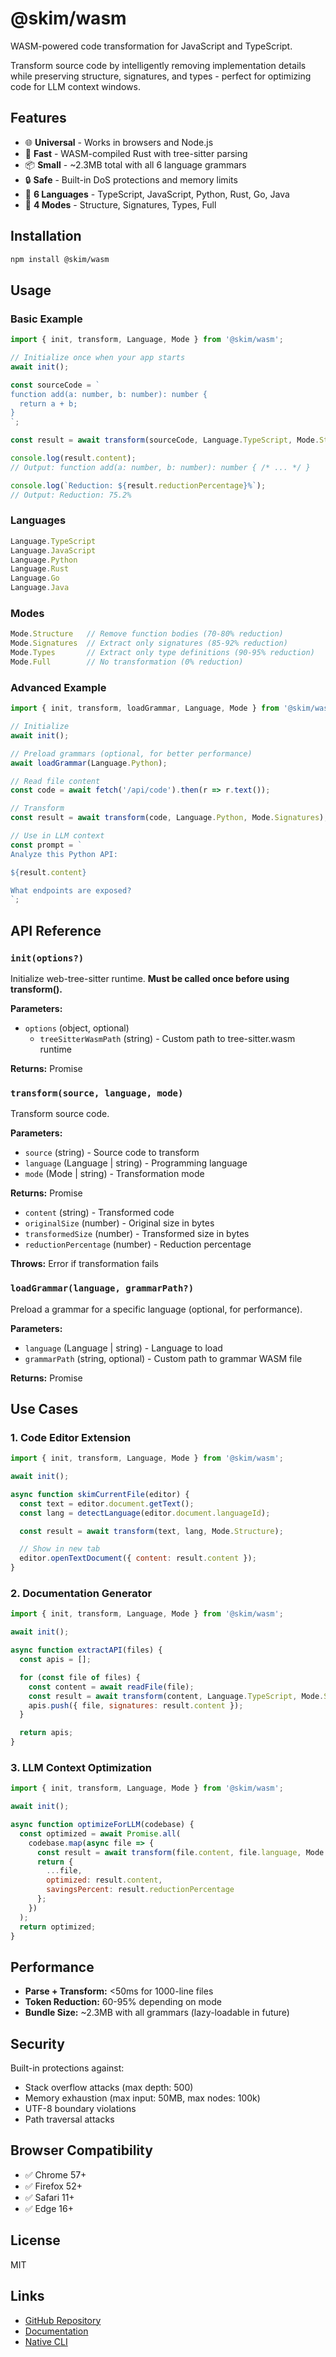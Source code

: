 # @skim/wasm

WASM-powered code transformation for JavaScript and TypeScript.

Transform source code by intelligently removing implementation details while preserving structure, signatures, and types - perfect for optimizing code for LLM context windows.

## Features

- 🌐 **Universal** - Works in browsers and Node.js
- 🚀 **Fast** - WASM-compiled Rust with tree-sitter parsing
- 📦 **Small** - ~2.3MB total with all 6 language grammars
- 🔒 **Safe** - Built-in DoS protections and memory limits
- 📝 **6 Languages** - TypeScript, JavaScript, Python, Rust, Go, Java
- 🎯 **4 Modes** - Structure, Signatures, Types, Full

## Installation

```bash
npm install @skim/wasm
```

## Usage

### Basic Example

```javascript
import { init, transform, Language, Mode } from '@skim/wasm';

// Initialize once when your app starts
await init();

const sourceCode = `
function add(a: number, b: number): number {
  return a + b;
}
`;

const result = await transform(sourceCode, Language.TypeScript, Mode.Structure);

console.log(result.content);
// Output: function add(a: number, b: number): number { /* ... */ }

console.log(`Reduction: ${result.reductionPercentage}%`);
// Output: Reduction: 75.2%
```

### Languages

```javascript
Language.TypeScript
Language.JavaScript
Language.Python
Language.Rust
Language.Go
Language.Java
```

### Modes

```javascript
Mode.Structure   // Remove function bodies (70-80% reduction)
Mode.Signatures  // Extract only signatures (85-92% reduction)
Mode.Types       // Extract only type definitions (90-95% reduction)
Mode.Full        // No transformation (0% reduction)
```

### Advanced Example

```javascript
import { init, transform, loadGrammar, Language, Mode } from '@skim/wasm';

// Initialize
await init();

// Preload grammars (optional, for better performance)
await loadGrammar(Language.Python);

// Read file content
const code = await fetch('/api/code').then(r => r.text());

// Transform
const result = await transform(code, Language.Python, Mode.Signatures);

// Use in LLM context
const prompt = `
Analyze this Python API:

${result.content}

What endpoints are exposed?
`;
```

## API Reference

### `init(options?)`

Initialize web-tree-sitter runtime. **Must be called once before using transform().**

**Parameters:**
- `options` (object, optional)
  - `treeSitterWasmPath` (string) - Custom path to tree-sitter.wasm runtime

**Returns:** Promise<void>

### `transform(source, language, mode)`

Transform source code.

**Parameters:**
- `source` (string) - Source code to transform
- `language` (Language | string) - Programming language
- `mode` (Mode | string) - Transformation mode

**Returns:** Promise<TransformResult>
- `content` (string) - Transformed code
- `originalSize` (number) - Original size in bytes
- `transformedSize` (number) - Transformed size in bytes
- `reductionPercentage` (number) - Reduction percentage

**Throws:** Error if transformation fails

### `loadGrammar(language, grammarPath?)`

Preload a grammar for a specific language (optional, for performance).

**Parameters:**
- `language` (Language | string) - Language to load
- `grammarPath` (string, optional) - Custom path to grammar WASM file

**Returns:** Promise<unknown>

## Use Cases

### 1. Code Editor Extension

```javascript
import { init, transform, Language, Mode } from '@skim/wasm';

await init();

async function skimCurrentFile(editor) {
  const text = editor.document.getText();
  const lang = detectLanguage(editor.document.languageId);

  const result = await transform(text, lang, Mode.Structure);

  // Show in new tab
  editor.openTextDocument({ content: result.content });
}
```

### 2. Documentation Generator

```javascript
import { init, transform, Language, Mode } from '@skim/wasm';

await init();

async function extractAPI(files) {
  const apis = [];

  for (const file of files) {
    const content = await readFile(file);
    const result = await transform(content, Language.TypeScript, Mode.Signatures);
    apis.push({ file, signatures: result.content });
  }

  return apis;
}
```

### 3. LLM Context Optimization

```javascript
import { init, transform, Language, Mode } from '@skim/wasm';

await init();

async function optimizeForLLM(codebase) {
  const optimized = await Promise.all(
    codebase.map(async file => {
      const result = await transform(file.content, file.language, Mode.Structure);
      return {
        ...file,
        optimized: result.content,
        savingsPercent: result.reductionPercentage
      };
    })
  );
  return optimized;
}
```

## Performance

- **Parse + Transform:** <50ms for 1000-line files
- **Token Reduction:** 60-95% depending on mode
- **Bundle Size:** ~2.3MB with all grammars (lazy-loadable in future)

## Security

Built-in protections against:
- Stack overflow attacks (max depth: 500)
- Memory exhaustion (max input: 50MB, max nodes: 100k)
- UTF-8 boundary violations
- Path traversal attacks

## Browser Compatibility

- ✅ Chrome 57+
- ✅ Firefox 52+
- ✅ Safari 11+
- ✅ Edge 16+

## License

MIT

## Links

- [GitHub Repository](https://github.com/dean0x/skim)
- [Documentation](https://github.com/dean0x/skim/tree/main/.docs)
- [Native CLI](https://crates.io/crates/skim)
